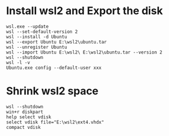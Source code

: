 # Install wsl2 and Export the disk
```
wsl.exe --update
wsl --set-default-version 2
wsl --install -d Ubuntu
wsl --export Ubuntu E:\wsl2\ubuntu.tar
wsl --unregister Ubuntu
wsl --import Ubuntu E:\wsl2\ E:\wsl2\ubuntu.tar --version 2
wsl --shutdown
wsl -l -v
Ubuntu.exe config --default-user xxx
```

# Shrink wsl2 space
```
wsl --shutdown
win+r diskpart
help select vdisk
select vdisk file="E:\wsl2\ext4.vhdx"
compact vdisk
```